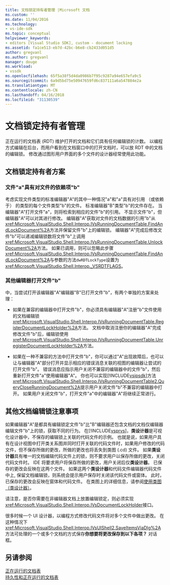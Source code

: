 ```yaml
---
title: 文档锁定持有者管理 |Microsoft 文档
ms.custom: ''
ms.date: 11/04/2016
ms.technology:
- vs-ide-sdk
ms.topic: conceptual
helpviewer_keywords:
- editors [Visual Studio SDK], custom - document locking
ms.assetid: fa1ce513-eb7d-42bc-b6e8-cb2433d051d5
author: gregvanl
ms.author: gregvanl
manager: douge
ms.workload:
- vssdk
ms.openlocfilehash: 65f5a38f5d4da0986b7f95c9287a94e657efa9c5
ms.sourcegitcommit: 6a9d5bd75e50947659fd6c837111a6a547884e2a
ms.translationtype: MT
ms.contentlocale: zh-CN
ms.lasthandoff: 04/16/2018
ms.locfileid: "31130539"
---
```

# <a name="document-lock-holder-management"></a>文档锁定持有者管理
正在运行的文档表 (RDT) 维护打开的文档和它们具有任何编辑锁的计数。 以编程方式编辑在后台，而用户看到在文档窗口中的打开文档时，可以放 RDT 中的文档的编辑锁。 修改通过图形用户界面的多个文件的设计器经常使用此功能。  
  
## <a name="document-lock-holder-scenarios"></a>文档锁定持有者方案  
  
### <a name="file-a-has-a-dependence-on-file-b"></a>文件"a"具有对文件的依赖项"b"  
 考虑实现文件类型的标准编辑器"A"的其中一种情况"a"和"a"具有对引用 （或依赖于） 的类型的每个文件类型"b"的文件。 标准编辑器"B"类型"b"的文件存在。 当编辑器"A"打开文件"a"，则将检索到相应的文件"b"的引用。 不显示文件"b"，但编辑器"A"可以对其进行修改。 编辑器"A"获取对文件的文档数据的引用"b"从<xref:Microsoft.VisualStudio.Shell.Interop.IVsRunningDocumentTable.FindAndLockDocument%2A>方法并保留文件"b"上的编辑锁。 编辑器"A"完成后修改文件"b"可以递减编辑锁数将文件"b"上调用<xref:Microsoft.VisualStudio.Shell.Interop.IVsRunningDocumentTable.UnlockDocument%2A>方法。 如果已调用，则可以忽略此步骤<xref:Microsoft.VisualStudio.Shell.Interop.IVsRunningDocumentTable.FindAndLockDocument%2A>与参数的方法`dwRDTLockType`设置为<xref:Microsoft.VisualStudio.Shell.Interop._VSRDTFLAGS>。  
  
### <a name="file-b-is-opened-by-a-different-editor"></a>其他编辑器打开文件"b"  
 中，当尝试打开该编辑器"A"编辑器"B"已打开文件"b"，有两个单独的方案来处理：  
  
-   如果在兼容的编辑器中打开文件"b"，你必须具有编辑器"A"注册"b"文件使用的文档编辑锁<xref:Microsoft.VisualStudio.Shell.Interop.IVsRunningDocumentTable.RegisterDocumentLockHolder%2A>方法。 文档中取消注册你的编辑器"A"完成修改文件"b"后，编辑锁使用<xref:Microsoft.VisualStudio.Shell.Interop.IVsRunningDocumentTable.UnregisterDocumentLockHolder%2A>方法。  
  
-   如果在一种不兼容的方法中打开文件"b"，你可以通过"A"出现故障后，也可以让与编辑器"A"部分打开并显示相应的错误消息关联的视图的编辑器让尝试的打开文件"b"。 错误消息应指示用户关闭不兼容的编辑器中的文件"b"，然后重新打开文件"a"使用编辑器"A"。 你也可以实现[!INCLUDE[vsipsdk](../extensibility/includes/vsipsdk_md.md)]方法<xref:Microsoft.VisualStudio.Shell.Interop.IVsRunningDocumentTable2.QueryCloseRunningDocument%2A>提示用户关闭文件"b"不兼容的编辑器中打开。 如果用户关闭文件"b"，打开文件"a"中的编辑器"A"将继续正常进行。  
  
## <a name="additional-document-edit-lock-considerations"></a>其他文档编辑锁注意事项  
 如果编辑器"A"是都具有编辑锁定文件"b"比"B"编辑器还包含文档的文档仅编辑器编辑文件"b"上的锁，获取不同的行为。 在[!INCLUDE[vsprvs](../code-quality/includes/vsprvs_md.md)]，**类设计器**是可视化设计器中，不保存的编辑锁上关联的代码文件的示例。 也就是说，如果用户具有在设计视图中打开类关系图并同时打开关联的代码文件时，如果用户修改的代码文件，但不保存所做的更改，所做的更改也将丢失到类图 (.cd) 文件。 如果**类设计器**具有唯一的文档编辑代码文件上的锁，则不要求用户以保存所做的更改，关闭代码文件时。 IDE 将要求用户将保存所做的更改，用户关闭后仅**类设计器**。 已保存的更改会反映在这两个文件。 如果这两个**类设计器**和代码文件编辑器代码文件中上, 保留文档编辑锁，则系统会提示用户保存时关闭该代码文件或窗体。 此时，已保存的更改会反映在窗体和代码文件。 在类图上的详细信息，请参阅[使用类图 （类设计器）](../ide/working-with-class-diagrams-class-designer.md)。  
  
 请注意，是否你需要在非编辑器文档上放置编辑锁定，则必须实现<xref:Microsoft.VisualStudio.Shell.Interop.IVsDocumentLockHolder>接口。  
  
 很多时候一个 UI 设计器，以编程方式修改代码文件将对多个文件中做出更改。 在这种情况下<xref:Microsoft.VisualStudio.Shell.Interop.IVsUIShell2.SaveItemsViaDlg%2A>方法可处理的一个或多个文档的方式保存**你想要将更改保存到以下各项？** 对话框。  
  
## <a name="see-also"></a>另请参阅  
 [正在运行的文档表](../extensibility/internals/running-document-table.md)   
 [持久性和正在运行的文档表](../extensibility/internals/persistence-and-the-running-document-table.md)